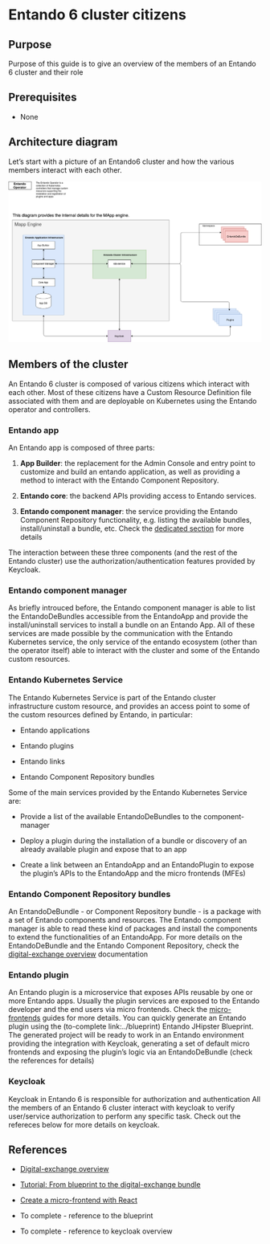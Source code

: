 # Entando 6 cluster citizens

## Purpose

Purpose of this guide is to give an overview of the members of an
Entando 6 cluster and their role

## Prerequisites

-   None

## Architecture diagram

Let’s start with a picture of an Entando6 cluster and how the various
members interact with each other.

![Entando6 cluster architecture diagram](./Entando-cluster-overview.png)

## Members of the cluster

An Entando 6 cluster is composed of various citizens which interact with
each other. Most of these citizens have a Custom Resource Definition
file associated with them and are deployable on Kubernetes using the
Entando operator and controllers.

### Entando app

An Entando app is composed of three parts:

1.  **App Builder**: the replacement for the Admin Console and entry
    point to customize and build an entando application, as well as
    providing a method to interact with the Entando Component
    Repository.

2.  **Entando core**: the backend APIs providing access to Entando
    services.

3.  **Entando component manager**: the service providing the Entando
    Component Repository functionality, e.g. listing the available
    bundles, install/uninstall a bundle, etc. Check the [dedicated
    section](#ecm-section) for more details

The interaction between these three components (and the rest of the
Entando cluster) use the authorization/authentication features provided
by Keycloak.

### Entando component manager

As briefly introuced before, the Entando component manager is able to
list the EntandoDeBundles accessible from the EntandoApp and provide the
install/uninstall services to install a bundle on an Entando App. All of
these services are made possible by the communication with the Entando
Kubernetes service, the only service of the entando ecosystem (other
than the operator itself) able to interact with the cluster and some of
the Entando custom resources.

### Entando Kubernetes Service

The Entando Kubernetes Service is part of the Entando cluster
infrastructure custom resource, and provides an access point to some of
the custom resources defined by Entando, in particular:

-   Entando applications

-   Entando plugins

-   Entando links

-   Entando Component Repository bundles

Some of the main services provided by the Entando Kubernetes Service
are:

-   Provide a list of the available EntandoDeBundles to the
    component-manager

-   Deploy a plugin during the installation of a bundle or discovery of
    an already available plugin and expose that to an app

-   Create a link between an EntandoApp and an EntandoPlugin to expose
    the plugin’s APIs to the EntandoApp and the micro frontends (MFEs)

### Entando Component Repository bundles

An EntandoDeBundle - or Component Repository bundle - is a package with
a set of Entando components and resources. The Entando component manager
is able to read these kind of packages and install the components to
extend the functionalities of an EntandoApp. For more details on the
EntandoDeBundle and the Entando Component Repository, check the
[digital-exchange
overview](../digital-exchange/digital-exchange-overview.adoc)
documentation

### Entando plugin

An Entando plugin is a microservice that exposes APIs reusable by one or
more Entando apps. Usually the plugin services are exposed to the
Entando developer and the end users via micro frontends. Check the
[micro-frontends](../microfrontends) guides for more details. You can
quickly generate an Entando plugin using the (to-complete
link:../blueprint) Entando JHipster Blueprint. The generated project
will be ready to work in an Entando environment providing the
integration with Keycloak, generating a set of default micro frontends
and exposing the plugin’s logic via an EntandoDeBundle (check the
references for details)

### Keycloak

Keycloak in Entando 6 is responsible for authorization and
authentication All the members of an Entando 6 cluster interact with
keycloak to verify user/service authorization to perform any specific
task. Check out the refereces below for more details on keycloak.

## References

-   [Digital-exchange
    overview](../digital-exchange/digital-exchange-overview.adoc)

-   [Tutorial: From blueprint to the digital-exchange
    bundle](../digital-exchange/tutorials/from-blueprint-to-digital-exchange-bundle/README.adoc)

-   [Create a micro-frontend with
    React](../microfrontes/create-react-microfrontend-widget.adoc)

-   To complete - reference to the blueprint

-   To complete - reference to keycloak overview


